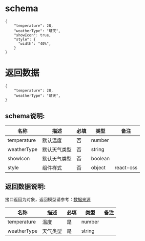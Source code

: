 # schema
```
{
    "temperature": 28,
    "weatherType": "晴天",
    "showIcon": true,
    "style": {
      "width": "40%",
    }
}
```

# 返回数据
```
{
    "temperature": 28,
    "weatherType": "晴天",
}
```

## schema说明:
| 名称 | 描述 | 必填 | 类型 | 备注 |
|--|--|--|--|--|
| temperature | 默认温度 | 否 | number |  |
| weatherType | 默认天气类型 | 否 | string |  |
| showIcon | 默认天气类型 | 否 | boolean |  |
| style | 组件样式 | 否 | object | react-css |

## 返回数据说明:
接口返回为对象，返回模型请参考：[数据来源](/数据来源.md)

| 名称 | 描述 | 必填 | 类型 | 备注 |
|--|--|--|--|--|
| temperature | 温度 | 是 | number | |
| weatherType | 天气类型 | 是 | string |  |
